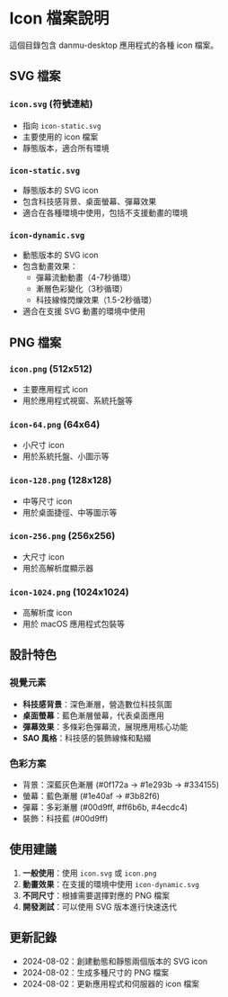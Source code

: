 # Icon 檔案說明

這個目錄包含 danmu-desktop 應用程式的各種 icon 檔案。

## SVG 檔案

### `icon.svg` (符號連結)
- 指向 `icon-static.svg`
- 主要使用的 icon 檔案
- 靜態版本，適合所有環境

### `icon-static.svg`
- 靜態版本的 SVG icon
- 包含科技感背景、桌面螢幕、彈幕效果
- 適合在各種環境中使用，包括不支援動畫的環境

### `icon-dynamic.svg`
- 動態版本的 SVG icon
- 包含動畫效果：
  - 彈幕流動動畫（4-7秒循環）
  - 漸層色彩變化（3秒循環）
  - 科技線條閃爍效果（1.5-2秒循環）
- 適合在支援 SVG 動畫的環境中使用

## PNG 檔案

### `icon.png` (512x512)
- 主要應用程式 icon
- 用於應用程式視窗、系統托盤等

### `icon-64.png` (64x64)
- 小尺寸 icon
- 用於系統托盤、小圖示等

### `icon-128.png` (128x128)
- 中等尺寸 icon
- 用於桌面捷徑、中等圖示等

### `icon-256.png` (256x256)
- 大尺寸 icon
- 用於高解析度顯示器

### `icon-1024.png` (1024x1024)
- 高解析度 icon
- 用於 macOS 應用程式包裝等

## 設計特色

### 視覺元素
- **科技感背景**：深色漸層，營造數位科技氛圍
- **桌面螢幕**：藍色漸層螢幕，代表桌面應用
- **彈幕效果**：多條彩色彈幕流，展現應用核心功能
- **SAO 風格**：科技感的裝飾線條和點綴

### 色彩方案
- 背景：深藍灰色漸層 (#0f172a → #1e293b → #334155)
- 螢幕：藍色漸層 (#1e40af → #3b82f6)
- 彈幕：多彩漸層 (#00d9ff, #ff6b6b, #4ecdc4)
- 裝飾：科技藍 (#00d9ff)

## 使用建議

1. **一般使用**：使用 `icon.svg` 或 `icon.png`
2. **動畫效果**：在支援的環境中使用 `icon-dynamic.svg`
3. **不同尺寸**：根據需要選擇對應的 PNG 檔案
4. **開發測試**：可以使用 SVG 版本進行快速迭代

## 更新記錄

- 2024-08-02：創建動態和靜態兩個版本的 SVG icon
- 2024-08-02：生成多種尺寸的 PNG 檔案
- 2024-08-02：更新應用程式和伺服器的 icon 檔案 